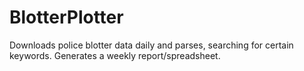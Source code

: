 # BlotterPlotter
Downloads police blotter data daily and parses, searching for certain keywords. Generates a weekly report/spreadsheet.
